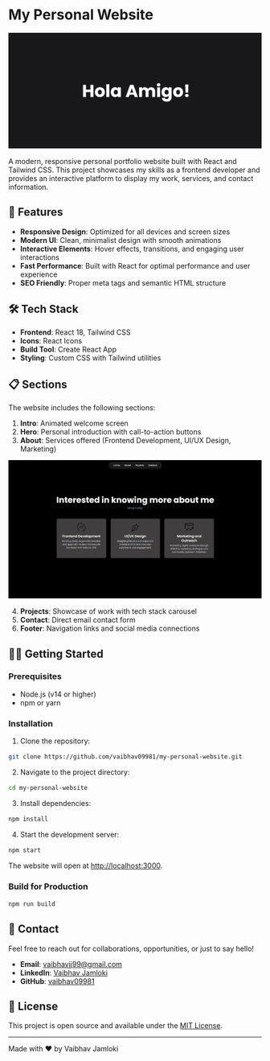 # My Personal Website

![Hola Amigo](public/readme1.png)

A modern, responsive personal portfolio website built with React and Tailwind CSS. This project showcases my skills as a frontend developer and provides an interactive platform to display my work, services, and contact information.

## 🚀 Features

- **Responsive Design**: Optimized for all devices and screen sizes
- **Modern UI**: Clean, minimalist design with smooth animations
- **Interactive Elements**: Hover effects, transitions, and engaging user interactions
- **Fast Performance**: Built with React for optimal performance and user experience
- **SEO Friendly**: Proper meta tags and semantic HTML structure

## 🛠️ Tech Stack

- **Frontend**: React 18, Tailwind CSS
- **Icons**: React Icons
- **Build Tool**: Create React App
- **Styling**: Custom CSS with Tailwind utilities

## 📋 Sections

The website includes the following sections:

1. **Intro**: Animated welcome screen
2. **Hero**: Personal introduction with call-to-action buttons
3. **About**: Services offered (Frontend Development, UI/UX Design, Marketing)

![About Section](public/readme2.png)

4. **Projects**: Showcase of work with tech stack carousel
5. **Contact**: Direct email contact form
6. **Footer**: Navigation links and social media connections

## 🏃‍♂️ Getting Started

### Prerequisites

- Node.js (v14 or higher)
- npm or yarn

### Installation

1. Clone the repository:
```bash
git clone https://github.com/vaibhav09981/my-personal-website.git
```

2. Navigate to the project directory:
```bash
cd my-personal-website
```

3. Install dependencies:
```bash
npm install
```

4. Start the development server:
```bash
npm start
```

The website will open at [http://localhost:3000](http://localhost:3000).

### Build for Production

```bash
npm run build
```

## 📧 Contact

Feel free to reach out for collaborations, opportunities, or just to say hello!

- **Email**: vaibhavjj99@gmail.com
- **LinkedIn**: [Vaibhav Jamloki](https://www.linkedin.com/in/vaibhav-jamloki/)
- **GitHub**: [vaibhav09981](https://github.com/vaibhav09981)

## 📄 License

This project is open source and available under the [MIT License](LICENSE).

---

Made with ❤️ by Vaibhav Jamloki
